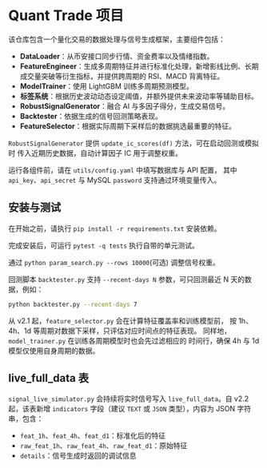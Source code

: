 # Quant Trade 项目

该仓库包含一个量化交易的数据处理与信号生成框架，主要组件包括：

- **DataLoader**：从币安接口同步行情、资金费率以及情绪指数。
- **FeatureEngineer**：生成多周期特征并进行标准化处理，新增影线比例、长期成交量突破等衍生指标，并提供跨周期的 RSI、MACD 背离特征。
- **ModelTrainer**：使用 LightGBM 训练多周期预测模型。
- **标签系统**：根据历史波动动态设定阈值，并额外提供未来波动率等辅助目标。
- **RobustSignalGenerator**：融合 AI 与多因子得分，生成交易信号。
- **Backtester**：依据生成的信号回测策略表现。
- **FeatureSelector**：根据实际周期下采样后的数据挑选最重要的特征。

`RobustSignalGenerator` 提供 `update_ic_scores(df)` 方法，可在启动回测或模拟时
传入近期历史数据，自动计算因子 IC 用于调整权重。

运行各组件前，请在 `utils/config.yaml` 中填写数据库与 API 配置，
其中 `api_key`、`api_secret` 与 MySQL `password` 支持通过环境变量传入。

## 安装与测试

在开始之前，请执行 `pip install -r requirements.txt` 安装依赖。

完成安装后，可运行 `pytest -q tests` 执行自带的单元测试。

通过 `python param_search.py --rows 10000`(可选) 调整信号权重。

回测脚本 `backtester.py` 支持 `--recent-days N` 参数，可只回测最近 N 天的数据，例如：

```bash
python backtester.py --recent-days 7
```

从 v2.1 起，`feature_selector.py` 会在计算特征覆盖率和训练模型前，
按 1h、4h、1d 等周期对数据下采样，只评估对应时间点的特征表现。
同样地，`model_trainer.py` 在训练各周期模型时也会先过滤相应的
时间行，确保 4h 与 1d 模型仅使用自身周期的数据。

## live_full_data 表

`signal_live_simulator.py` 会持续将实时信号写入 `live_full_data`。自 v2.2
起，该表新增 `indicators` 字段（建议 `TEXT` 或 `JSON` 类型），内容为
JSON 字符串，包含：

- `feat_1h`、`feat_4h`、`feat_d1`：标准化后的特征
- `raw_feat_1h`、`raw_feat_4h`、`raw_feat_d1`：原始特征
- `details`：信号生成时返回的调试信息




